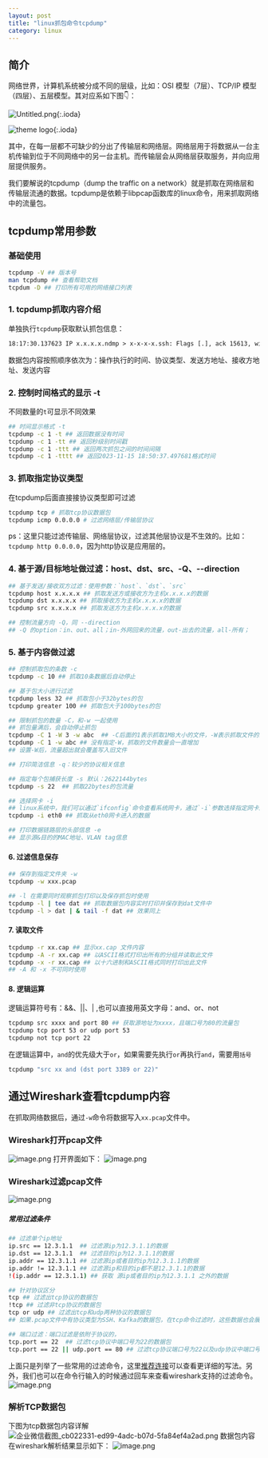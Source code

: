 ```yaml
---
layout: post
title: "linux抓包命令tcpdump"
category: linux 
---
```



## 简介
网络世界，计算机系统被分成不同的层级，比如：OSI 模型（7层）、TCP/IP 模型（四层）、五层模型。其对应系如下图👇：

![Untitled.png](https://p1-juejin.byteimg.com/tos-cn-i-k3u1fbpfcp/f960f359ab9b45809a4e9d5cb8192ed4~tplv-k3u1fbpfcp-jj-mark:0:0:0:0:q75.image#?w=608&h=295&s=149021&e=png&b=faf6f5){:.ioda}

![theme logo](https://raw.githubusercontent.com/riggraz/no-style-please/master/logo.png){:.ioda}


其中，在每一层都不可缺少的分出了传输层和网络层。网络层用于将数据从一台主机传输到位于不同网络中的另一台主机。而传输层会从网络层获取服务，并向应用层提供服务。

我们要解说的tcpdump（dump the traffic on a network）就是抓取在网络层和传输层流通的数据。tcpdump是依赖于libpcap函数库的linux命令，用来抓取网络中的流量包。


## tcpdump常用参数
### 基础使用
```sh
tcpdump -V ## 版本号
man tcpdump ## 查看帮助文档
tcpdum -D ## 打印所有可用的网络接口列表
```
### 1. tcpdump抓取内容介绍
单独执行`tcpdump`获取默认抓包信息：
```txt
18:17:30.137623 IP x.x.x.x.ndmp > x-x-x-x.ssh: Flags [.], ack 15613, win 811, options [nop,nop,TS val 1760701871 ecr 4166071444], length 0
```
数据包内容按照顺序依次为：操作执行的时间、协议类型、发送方地址、接收方地址、发送内容
### 2. 控制时间格式的显示 -t
不同数量的`t`可显示不同效果
```sh
## 时间显示格式 -t
tcpdump -c 1 -t ## 返回数据没有时间 
tcpdump -c 1 -tt ## 返回秒级别时间戳 
tcpdump -c 1 -ttt ## 返回两次抓包之间的时间间隔 
tcpdump -c 1 -tttt ## 返回2023-11-15 18:50:37.497681格式时间
```
### 3. 抓取指定协议类型
在tcpdump后面直接接协议类型即可过滤
```sh
tcpdump tcp # 抓取tcp协议数据包 
tcpdump icmp 0.0.0.0 # 过滤网络层/传输层协议
```
ps：这里只能过滤传输层、网络层协议，过滤其他层协议是不生效的。比如：`tcpdump http 0.0.0.0`，因为http协议是应用层的。
### 4. 基于源/目标地址做过滤：host、dst、src、-Q、--direction
```sh
## 基于发送/接收双方过滤：使用参数：`host`、`dst`、`src`
tcpdump host x.x.x.x ## 抓取发送方或接收方为主机x.x.x.x的数据
tcpdump dst x.x.x.x ## 抓取接收方为主机x.x.x.x的数据
tcpdump src x.x.x.x ## 抓取发送方为主机x.x.x.x的数据

## 控制流量方向 -Q，同 --direction
## -Q 的option：in、out、all；in-外网回来的流量，out-出去的流量，all-所有；
```

### 5. 基于内容做过滤
```sh
## 控制抓取包的条数 -c
tcpdump -c 10 ## 抓取10条数据后自动停止

## 基于包大小进行过滤
tcpdump less 32 ## 抓取包小于32bytes的包
tcpdump greater 100 ## 抓取包大于100bytes的包

## 限制抓包的数量 -C，和-w 一起使用
## 抓包量满后，会自动停止抓包
tcpdump -C 1 -W 3 -w abc  ## -C后面的1表示抓取1MB大小的文件，-W表示抓取文件的最大数量，-w后面表示抓取文件的名字，该命令会抓取3个1MB大小的文件，文件名分别为：abc1，abc2，abc3
tcpdump -C 1 -w abc ## 没有指定-W，抓取的文件数量会一直增加
## 设置-W后，流量超出就会覆盖写入旧文件

## 打印简洁信息 -q：较少的协议相关信息

## 指定每个包捕获长度 -s 默认：2622144bytes
tcpdump -s 22  ## 抓取22bytes的包流量

## 选择网卡 -i
## linux系统中，我们可以通过`ifconfig`命令查看系统网卡，通过`-i`参数选择指定网卡的数据。
tcpdump -i eth0 ## 抓取从eth0网卡进入的数据

## 打印数据链路层的头部信息 -e
## 显示源&目的的MAC地址、VLAN tag信息
```

#### 6. 过滤信息保存
```sh
## 保存到指定文件夹 -w
tcpdump -w xxx.pcap

## -l 在需要同时观察抓包打印以及保存抓包时使用
tcpdump -l | tee dat ## 抓取数据包内容实时打印并保存到dat文件中
tcpdump -l > dat | & tail -f dat ## 效果同上
```

#### 7. 读取文件
```sh
tcpdump -r xx.cap ## 显示xx.cap 文件内容
tcpdump -A -r xx.cap ## 以ASCII格式打印出所有的分组并读取此文件
tcpdump -x -r xx.cap ## 以十六进制和ASCII格式同时打印出此文件
## -A 和 -x 不可同时使用
```
#### 8. 逻辑运算
逻辑运算符号有：&&、||、| ,也可以直接用英文字母：and、or、not
```sh
tcpdump src xxxx and port 80 ## 获取源地址为xxxx，且端口号为80的流量包
tcpdump tcp port 53 or udp port 53
tcpdump not tcp port 22
```
在逻辑运算中，`and`的优先级大于`or`，如果需要先执行`or`再执行`and`，需要用`括号`
```sh
tcpdump "src xx and (dst port 3389 or 22)"
```

## 通过Wireshark查看tcpdump内容
在抓取网络数据后，通过`-w`命令将数据写入`xx.pcap`文件中。
### Wireshark打开pcap文件
![image.png](https://p3-juejin.byteimg.com/tos-cn-i-k3u1fbpfcp/b643b544499248119b0cb685bbfeff52~tplv-k3u1fbpfcp-jj-mark:0:0:0:0:q75.image#?w=2274&h=1652&s=1729255&e=png&b=f1f1f1)
打开界面如下：
![image.png](https://p1-juejin.byteimg.com/tos-cn-i-k3u1fbpfcp/db58f38bf5da4a2ea77fb7a8261c801d~tplv-k3u1fbpfcp-jj-mark:0:0:0:0:q75.image#?w=2164&h=1592&s=614344&e=png&b=eeeeee)
### Wireshark过滤pcap文件
![image.png](https://p6-juejin.byteimg.com/tos-cn-i-k3u1fbpfcp/9d8869c6b225497494a3d202c4b3ec2e~tplv-k3u1fbpfcp-jj-mark:0:0:0:0:q75.image#?w=2112&h=306&s=139169&e=png&b=dddddd)
##### 常用过滤条件
```sh
## 过滤单个ip地址
ip.src == 12.3.1.1  ## 过滤源ip为12.3.1.1的数据
ip.dst == 12.3.1.1  ## 过滤目的ip为12.3.1.1的数据
ip.addr == 12.3.1.1 ## 过滤源ip或者目的ip为12.3.1.1的数据
ip.addr != 12.3.1.1 ## 过滤源ip和目的ip都不是12.3.1.1的数据
!(ip.addr == 12.3.1.1) ## 获取 源ip或者目的ip为12.3.1.1 之外的数据

## 针对协议区分
tcp ## 过滤出tcp协议的数据包
!tcp ## 过滤非tcp协议的数据包
tcp or udp ## 过滤出tcp和udp两种协议的数据包
## 如果.pcap文件中有协议类型为SSH、Kafka的数据包，在tcp命令过滤时，这些数据也会展示出来。因为SSH和Kafka协议属于应用层协议，其传输层的协议依然是tcp协议。

## 端口过滤：端口过滤是依附于协议的，
tcp.port == 22  ## 过滤tcp协议中端口号为22的数据包
tcp.port == 22 || udp.port == 80 ## 过滤tcp协议端口号为22以及udp协议中端口号为80的数据包

```
上面只是列举了一些常用的过滤命令，这里[推荐连接](https://www.cnblogs.com/willingtolove/p/12519490.html#%E6%98%BE%E7%A4%BA%E8%BF%87%E6%BB%A4%E5%99%A8%E5%86%99%E6%B3%95)可以查看更详细的写法。另外，我们也可以在命令行输入的时候通过回车来查看wireshark支持的过滤命令。
![image.png](https://p3-juejin.byteimg.com/tos-cn-i-k3u1fbpfcp/60f53ee37a254316a5bea65cd43e10bd~tplv-k3u1fbpfcp-jj-mark:0:0:0:0:q75.image#?w=1980&h=884&s=1218607&e=png&b=e4e3fa)

### 解析TCP数据包
下图为tcp数据包内容详解
![企业微信截图_cb022331-ed99-4adc-b07d-5fa84ef4a2ad.png](https://p9-juejin.byteimg.com/tos-cn-i-k3u1fbpfcp/d79faa40e03d45318ae8e1bdfecc1237~tplv-k3u1fbpfcp-jj-mark:0:0:0:0:q75.image#?w=1930&h=738&s=844638&e=png&b=f9f0ea)
数据包内容在wireshark解析结果显示如下：
![image.png](https://p3-juejin.byteimg.com/tos-cn-i-k3u1fbpfcp/b9d28bdf440d427e83e37a2668d6a52f~tplv-k3u1fbpfcp-jj-mark:0:0:0:0:q75.image#?w=2228&h=1418&s=779895&e=png&b=fcfcfc)
